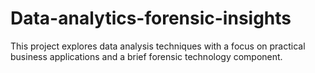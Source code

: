 # Data-analytics-forensic-insights
This project explores data analysis techniques with a focus on practical business applications and a brief forensic technology component.
